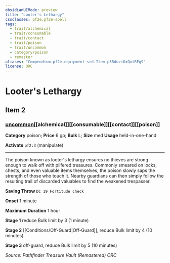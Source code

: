 ```yaml
---
obsidianUIMode: preview
title: "Looter's Lethargy"
cssclasses: pf2e,pf2e-spell
tags:
  - trait/alchemical
  - trait/consumable
  - trait/contact
  - trait/poison
  - trait/uncommon
  - category/poison
  - remaster
aliases: "Compendium.pf2e.equipment-srd.Item.p3RduziOxQxtREg9"
license: ORC
---
```

# Looter's Lethargy
## Item 2
### [uncommon](uncommon "Uncommon Rarity Trait")[[alchemical]][[consumable]][[contact]][[poison]]

**Category** poison; 
**Price** 6 gp; 
**Bulk** L; **Size** med
**Usage** held-in-one-hand

**Activate** `pf2:3` (manipulate)

* * *

The poison known as looter's lethargy ensures no thieves are strong enough to walk off with pilfered treasures. Commonly smeared on locks, chests, and even valuable items themselves, the poison slowly saps the strength of those who touch it. Nearby guardians can then simply follow the resulting trail of discarded valuables to find the weakened trespasser.

**Saving Throw** `DC 19 Fortitude check`

**Onset** 1 minute

**Maximum Duration** 1 hour

**Stage 1** reduce Bulk limit by 3 (1 minute)

**Stage 2** [[Conditions/Off-Guard|Off-Guard]], reduce Bulk limit by 4 (10 minutes)

**Stage 3** off-guard, reduce Bulk limit by 5 (10 minutes)

*Source: Pathfinder Treasure Vault (Remastered)*
*ORC*